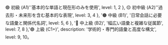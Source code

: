 🟢 初級 (A1)''基本的な単語と現在形のみを使用', level: 1, 2 }, 🟡 初中級 (A2)''過去形・未来形を含む基本的な表現', level: 3, 4 }, '🟠 中級 (B1)', '日常会話に必要な語彙と関係代名詞', level: 5, 6 }, '🔵 中上級 (B2)', '幅広い語彙と複雑な従属節', level: 7, 8 },'🟣 上級 (C1+)', description: '学術的・専門的語彙と高度な構文', level: 9, 10。